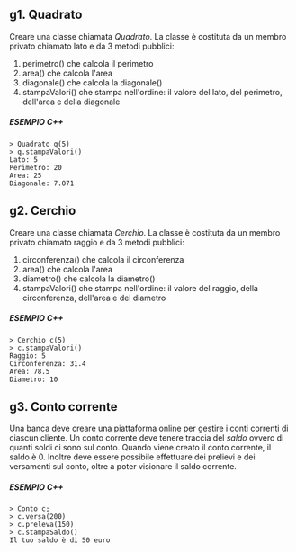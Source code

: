 ## g1. Quadrato
Creare una classe chiamata *Quadrato*. La classe è costituta da un membro privato chiamato lato e da 3 metodi pubblici:
1. perimetro() che calcola il perimetro
2. area() che calcola l'area
3. diagonale() che calcola la diagonale()
4. stampaValori() che stampa nell'ordine: il valore del lato, del perimetro, dell'area e della diagonale

##### ESEMPIO C++ 
```
> Quadrato q(5)
> q.stampaValori()
Lato: 5
Perimetro: 20
Area: 25
Diagonale: 7.071
```


## g2. Cerchio
Creare una classe chiamata *Cerchio*. La classe è costituta da un membro privato chiamato raggio e da 3 metodi pubblici:
1. circonferenza() che calcola il circonferenza
2. area() che calcola l'area
3. diametro() che calcola la diametro()
4. stampaValori() che stampa nell'ordine: il valore del raggio, della circonferenza, dell'area e del diametro

##### ESEMPIO C++ 
```
> Cerchio c(5)
> c.stampaValori()
Raggio: 5
Circonferenza: 31.4
Area: 78.5
Diametro: 10
```

## g3. Conto corrente
Una banca deve creare una piattaforma online per gestire i conti correnti di ciascun cliente.
Un conto corrente deve tenere traccia del *saldo* ovvero di quanti soldi ci sono sul conto. Quando viene creato il conto corrente, il saldo è 0.
Inoltre deve essere possibile effettuare dei prelievi e dei versamenti sul conto, oltre a poter visionare
il saldo corrente.


##### ESEMPIO C++ 
```
> Conto c;
> c.versa(200)
> c.preleva(150)
> c.stampaSaldo()
Il tuo saldo è di 50 euro
```